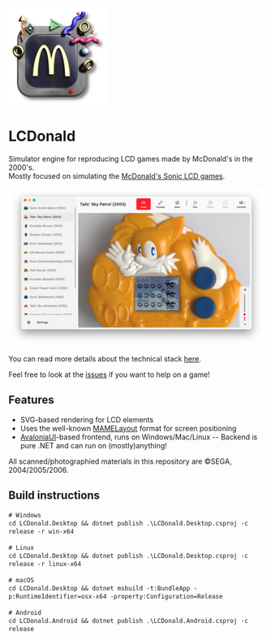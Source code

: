 <img src="cover.png" width="196">

LCDonald
===========

Simulator engine for reproducing LCD games made by McDonald's in the 2000's.  
Mostly focused on simulating the [McDonald's Sonic LCD games](http://info.sonicretro.org/McDonald%27s_Sonic_LCD_games).  

![](screenshot.png)

You can read more details about the technical stack [here](https://tvc-16.science/lcdonald.html).  

Feel free to look at the [issues](https://github.com/Difegue/LCDonald/issues) if you want to help on a game!  

## Features

* SVG-based rendering for LCD elements
* Uses the well-known [MAMELayout](https://docs.mamedev.org/techspecs/layout_files.html) format for screen positioning
* [AvaloniaUI](http://avaloniaui.net/)-based frontend, runs on Windows/Mac/Linux -- Backend is pure .NET and can run on (mostly)anything!

All scanned/photographied materials in this repository are ©️SEGA, 2004/2005/2006.  

## Build instructions 


```
# Windows
cd LCDonald.Desktop && dotnet publish .\LCDonald.Desktop.csproj -c release -r win-x64

# Linux
cd LCDonald.Desktop && dotnet publish .\LCDonald.Desktop.csproj -c release -r linux-x64

# macOS
cd LCDonald.Desktop && dotnet msbuild -t:BundleApp -p:RuntimeIdentifier=osx-x64 -property:Configuration=Release

# Android
cd LCDonald.Android && dotnet publish .\LCDonald.Android.csproj -c release 

```
